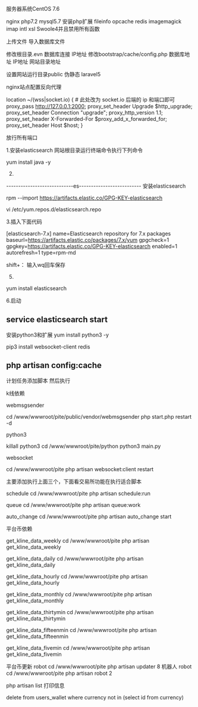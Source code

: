 服务器系统CentOS 7.6  

nginx php7.2 mysql5.7 安装php扩展  fileinfo opcache redis imagemagick imap  intl  xsl Swoole4并且禁用所有函数

上传文件 导入数据库文件

修改根目录.evn 数据库连接  IP地址
修改bootstrap/cache/config.php   数据库地址  IP地址  网站目录地址

设置网站运行目录public   伪静态 laravel5

nginx站点配置反向代理

location ~/(wss|socket.io) {
     # 此处改为 socket.io 后端的 ip 和端⼝即可
     proxy_pass http://127.0.0.1:2000;
     proxy_set_header Upgrade $http_upgrade;
     proxy_set_header Connection "upgrade";
     proxy_http_version 1.1;
     proxy_set_header X-Forwarded-For $proxy_add_x_forwarded_for;
     proxy_set_header Host $host;
}


放行所有端口

1.安装elasticsearch 网站根目录运行终端命令执行下列命令

yum install java -y


2.
----------------------------es--------------------------
安装elasticsearch

rpm --import https://artifacts.elastic.co/GPG-KEY-elasticsearch

vi /etc/yum.repos.d/elasticsearch.repo

3.插入下面代码

[elasticsearch-7.x]
name=Elasticsearch repository for 7.x packages
baseurl=https://artifacts.elastic.co/packages/7.x/yum
gpgcheck=1
gpgkey=https://artifacts.elastic.co/GPG-KEY-elasticsearch
enabled=1
autorefresh=1
type=rpm-md


shift+：  输入wq回车保存 

5.
yum install elasticsearch

6.启动

service elasticsearch start
------------------------------------------------------

安装python3和扩展 
yum install python3 -y 

pip3 install websocket-client redis


php artisan config:cache
------------------------------------------------------
计划任务添加脚本 然后执行

k线依赖

webmsgsender

cd /www/wwwroot/pite/public/vendor/webmsgsender
php start.php restart -d


python3

killall python3
cd /www/wwwroot/pite/python 
python3 main.py

websocket

cd /www/wwwroot/pite
php artisan websocket:client restart


主要添加执行上面三个，下面看交易所功能在执行适合脚本

schedule
cd /www/wwwroot/pite
php artisan schedule:run

queue
cd /www/wwwroot/pite
php artisan queue:work


auto_change
cd /www/wwwroot/pite
php artisan auto_change start

平台币依赖

get_kline_data_weekly
cd /www/wwwroot/pite
php artisan get_kline_data_weekly


get_kline_data_daily
cd /www/wwwroot/pite
php artisan get_kline_data_daily

get_kline_data_hourly
cd /www/wwwroot/pite
php artisan get_kline_data_hourly


get_kline_data_monthly
cd /www/wwwroot/pite
php artisan get_kline_data_monthly


get_kline_data_thirtymin
cd /www/wwwroot/pite
php artisan get_kline_data_thirtymin

get_kline_data_fifteenmin
cd /www/wwwroot/pite
php artisan get_kline_data_fifteenmin


get_kline_data_fivemin
cd /www/wwwroot/pite
php artisan get_kline_data_fivemin

平台币更新
robot
cd /www/wwwroot/pite
php artisan updater 8
机器人
robot
cd /www/wwwroot/pite
php artisan robot 2



php artisan list 打印信息

delete from users_wallet where currency not in (select id from currency)
